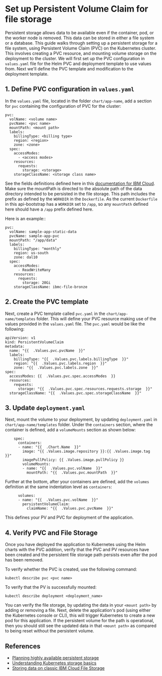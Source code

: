 # Set up Persistent Volume Claim for file storage

Persistent storage allows data to be available even if the container, pod, or the worker node is removed.  This data can be stored in either a file system or a database.  This guide walks through setting up a persistent storage for a file system, using Persistent Volume Claim (PVC) on the Kubernetes cluster.  This involves creating a PVC resource, and mounting volume storage on the deployment to the cluster.  We will first set up the PVC configuration in `values.yaml` file for the Helm PVC and deployment template to use values from.  Next we'll define the PVC template and modification to the deployment template.

## 1. Define PVC configuration in `values.yaml`

In the `values.yaml` file, located in the folder `chart/app-name`, add a section for `pvc` containing the configuration of PVC for the cluster:

```
pvc:
  volName: <volume name>
  pvcName: <pvc name>
  mountPath: <mount path>
  labels:
    billingType: <billing type>
    region: <region>
    zone: <zone>
  spec:
    accessModes:
      - <access modes>
    resources:
      requests:
        storage: <storage>
    storageClassName: <storage class name>
```

See the fields definitions defined here in this [documentation for IBM Cloud](https://cloud.ibm.com/docs/containers?topic=containers-file_storage#add_file). Make sure the mountPath is directed to the absolute path of the data directory intended to be persisted in the file storage. This path includes the prefix as defined by the `WORKDIR` in the `Dockerfile`. As the current `Dockerfile` in this api-bootstrap has a `WORKDIR` set to `/app`, so any `mountPath` defined here should have a `/app` prefix defined here.

Here is an example::
```
pvc:
  volName: sample-app-static-data
  pvcName: sample-app-pvc
  mountPath: "/app/data"
  labels:
    billingType: "monthly"
    region: us-south
    zone: dal10
  spec:
    accessModes:
      - ReadWriteMany
    resources:
      requests:
        storage: 20Gi
    storageClassName: ibmc-file-bronze    
```

## 2. Create the PVC template

Next, create a PVC template called `pvc.yaml` in the `chart/app-name/templates` folder.  This will define your PVC resource making use of the values provided in the `values.yaml` file. The `pvc.yaml` would be like the following:
```
apiVersion: v1
kind: PersistentVolumeClaim
metadata:
  name: "{{  .Values.pvc.pvcName  }}"
  labels:
    billingType: "{{  .Values.pvc.labels.billingType  }}"
    region: "{{  .Values.pvc.labels.region  }}"
    zone: "{{  .Values.pvc.labels.zone  }}"
spec:
  accessModes: {{  .Values.pvc.spec.accessModes  }}
  resources:
    requests:
      storage: "{{  .Values.pvc.spec.resources.requests.storage  }}"
  storageClassName: "{{  .Values.pvc.spec.storageClassName  }}"
```

## 3. Update `deployment.yaml`

Next, mount the volume to your deployment, by updating `deployment.yaml` in `chart/app-name/templates` folder.  Under the `containers` section, where the container is defined, add a `volumeMounts` section as shown below:
```
    spec:
      containers:
      - name: "{{  .Chart.Name  }}"
        image: "{{ .Values.image.repository }}:{{ .Values.image.tag }}"
        imagePullPolicy: {{ .Values.image.pullPolicy }}
        volumeMounts:
        - name: "{{  .Values.pvc.volName  }}"
          mountPath: "{{  .Values.pvc.mountPath  }}"
```

Further at the bottom, after your containers are defined, add the `volumes` definition at the same indentation level as `containers`:
```
      volumes:
      - name: "{{  .Values.pvc.volName  }}"
        persistentVolumeClaim:
          claimName: "{{  .Values.pvc.pvcName  }}"
```

This defines your PV and PVC for deployment of the application.  

## 4. Verify PVC and File Storage

Once you have deployed the application to Kubernetes using the Helm charts with the PVC addition, verify that the PVC and PV resources have been created and the persistent file storage path persists even after the pod has been removed.

To verify whether the PVC is created, use the following command:
```
kubectl describe pvc <pvc name>
```

To verify that the PV is successfully mounted:
```
kubectl describe deployment <deployment_name>
```

You can verify the file storage, by updating the data in your `<mount path>` by adding or removing a file. Next, delete the application's pod (using either the Kubernetes console or CLI), this will trigger Kubernetes to create a new pod for this application. If the persistent volume for the path is operational, then you should still see the updated data in that `<mount path>` as compared to being reset without the persistent volume.

## References
* [Planning highly available persistent storage](https://cloud.ibm.com/docs/containers?topic=containers-storage_planning#choose_storage_solution)
* [Understanding Kubernetes storage basics](https://cloud.ibm.com/docs/containers?topic=containers-kube_concepts)
* [Storing data on classic IBM Cloud File Storage](https://cloud.ibm.com/docs/containers?topic=containers-file_storage)

